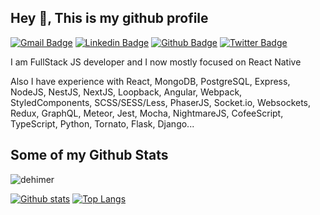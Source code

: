 ## Hey 👋, This is my github profile
[![Gmail Badge](https://img.shields.io/badge/-denvse@yandex.ru-c14438?style=flat&logo=Yandex&logoColor=white&link=mailto:den-vse@yandex.ru)](mailto:den-vse@yandex.ru) 
[![Linkedin Badge](https://img.shields.io/badge/-dehimer-0072b1?style=flat&logo=Linkedin&logoColor=white&link=https://www.linkedin.com/in/dehimer/)](https://www.linkedin.com/in/dehimer/) [![Github Badge](https://img.shields.io/badge/-dehimer-grey?style=flat&logo=github&logoColor=white&link=https://github.com/dehimer/)](https://www.github.com/dehimer/) [![Twitter Badge](https://img.shields.io/badge/-dehimer-00acee?style=flat&logo=twitter&logoColor=white&link=https://twitter.com/dehimer/)](https://www.twitter.com/dehimer/) <p align='left'>I am FullStack JS developer and I now mostly focused on React Native</p><p align='left'></p><p align='left'>Also I have experience with React, MongoDB, PostgreSQL, Express, NodeJS, NestJS, NextJS, Loopback, Angular, Webpack, StyledComponents, SCSS/SESS/Less, PhaserJS, Socket.io, Websockets, Redux, GraphQL, Meteor, Jest, Mocha, NightmareJS, CofeeScript, TypeScript, Python, Tornato, Flask, Django...</p>
## Some of my Github Stats
<p align=left> <img src=https://komarev.com/ghpvc/?username=dehimer alt=dehimer /> </p>

[![Github stats](https://github-readme-stats.vercel.app/api?username=dehimer&show_icons=true&include_all_commits=true)](https://github.com/dehimer/github-readme-stats)
[![Top Langs](https://github-readme-stats.vercel.app/api/top-langs/?username=dehimer&layout=compact)](https://github.com/dehimer/github-readme-stats)
